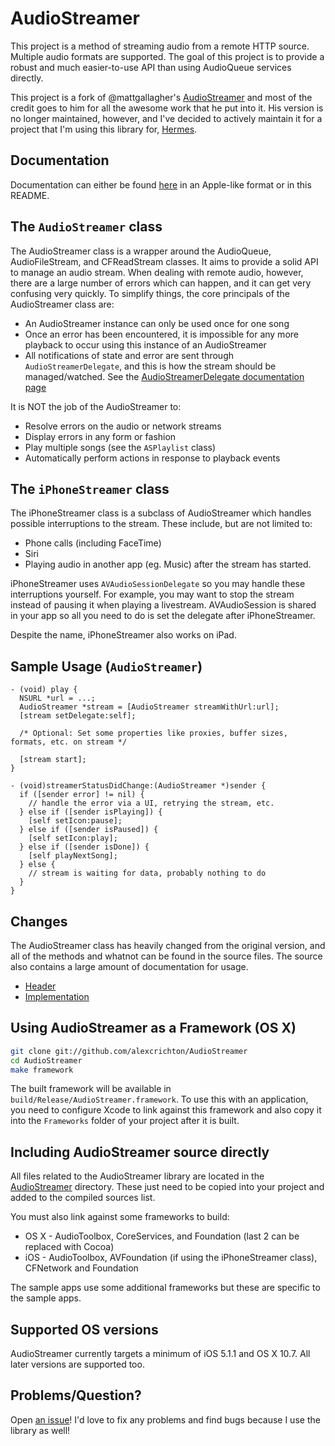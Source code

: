 # AudioStreamer

This project is a method of streaming audio from a remote HTTP source. Multiple audio formats are supported.  The goal of this project is to provide a robust and much easier-to-use API than using AudioQueue services directly.

This project is a fork of @mattgallagher's [AudioStreamer](https://github.com/mattgallagher/AudioStreamer) and most of the credit goes to him for all the awesome work that he put into it. His version is no longer maintained, however, and I've decided to actively maintain it for a project that I'm using this library for, [Hermes](https://github.com/HermesApp/Hermes).

## Documentation

Documentation can either be found [here](http://alexcrichton.com/AudioStreamer/index.html) in an Apple-like format or in this README.

## The `AudioStreamer` class

The AudioStreamer class is a wrapper around the AudioQueue, AudioFileStream, and CFReadStream classes. It aims to provide a solid API to manage an audio stream. When dealing with remote audio, however, there are a large number of errors which can happen, and it can get very confusing very quickly. To simplify things, the core principals of the AudioStreamer class are:

* An AudioStreamer instance can only be used once for one song
* Once an error has been encountered, it is impossible for any more playback to occur using this instance of an AudioStreamer
* All notifications of state and error are sent through `AudioStreamerDelegate`, and this is how the stream should be managed/watched. See the [AudioStreamerDelegate documentation page](http://alexcrichton.com/AudioStreamer/Protocols/AudioStreamerDelegate.html)

It is NOT the job of the AudioStreamer to:

* Resolve errors on the audio or network streams
* Display errors in any form or fashion
* Play multiple songs (see the `ASPlaylist` class)
* Automatically perform actions in response to playback events

## The `iPhoneStreamer` class

The iPhoneStreamer class is a subclass of AudioStreamer which handles possible interruptions to the stream. These include, but are not limited to:

* Phone calls (including FaceTime)
* Siri
* Playing audio in another app (eg. Music) after the stream has started.

iPhoneStreamer uses `AVAudioSessionDelegate` so you may handle these interruptions yourself. For example, you may want to stop the stream instead of pausing it when playing a livestream. AVAudioSession is shared in your app so all you need to do is set the delegate after iPhoneStreamer.

Despite the name, iPhoneStreamer also works on iPad.

## Sample Usage (`AudioStreamer`)

```objc
- (void) play {
  NSURL *url = ...;
  AudioStreamer *stream = [AudioStreamer streamWithUrl:url];
  [stream setDelegate:self];

  /* Optional: Set some properties like proxies, buffer sizes, formats, etc. on stream */

  [stream start];
}

- (void)streamerStatusDidChange:(AudioStreamer *)sender {
  if ([sender error] != nil) {
    // handle the error via a UI, retrying the stream, etc.
  } else if ([sender isPlaying]) {
    [self setIcon:pause];
  } else if ([sender isPaused]) {
    [self setIcon:play];
  } else if ([sender isDone]) {
    [self playNextSong];
  } else {
    // stream is waiting for data, probably nothing to do
  }
}
```

## Changes

The AudioStreamer class has heavily changed from the original version, and all of the methods and whatnot can be found in the source files. The source also contains a large amount of documentation for usage.

* [Header](https://github.com/alexcrichton/AudioStreamer/blob/master/AudioStreamer/AudioStreamer.h)
* [Implementation](https://github.com/alexcrichton/AudioStreamer/blob/master/AudioStreamer/AudioStreamer.m)

## Using AudioStreamer as a Framework (OS X)

```bash
git clone git://github.com/alexcrichton/AudioStreamer
cd AudioStreamer
make framework
```

The built framework will be available in `build/Release/AudioStreamer.framework`. To use this with an application, you need to configure Xcode to link against this framework and also copy it into the `Frameworks` folder of your project after it is built.

## Including AudioStreamer source directly

All files related to the AudioStreamer library are located in the [AudioStreamer](https://github.com/alexcrichton/AudioStreamer/tree/master/AudioStreamer) directory. These just need to be copied into your project and added to the compiled sources list.

You must also link against some frameworks to build:

* OS X - AudioToolbox, CoreServices, and Foundation (last 2 can be replaced with Cocoa)
* iOS - AudioToolbox, AVFoundation (if using the iPhoneStreamer class), CFNetwork and Foundation

The sample apps use some additional frameworks but these are specific to the sample apps.

## Supported OS versions

AudioStreamer currently targets a minimum of iOS 5.1.1 and OS X 10.7. All later versions are supported too.

## Problems/Question?

Open [an issue](https://github.com/alexcrichton/AudioStreamer/issues)! I'd love to fix any problems and find bugs because I use the library as well!
